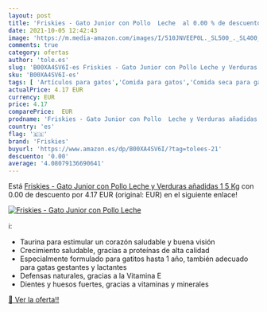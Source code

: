 ```yaml
---
layout: post
title: 'Friskies - Gato Junior con Pollo  Leche  al 0.00 % de descuento'
date: 2021-10-05 12:42:43
image: 'https://m.media-amazon.com/images/I/510JNVEEP0L._SL500_._SL400_.jpg'
comments: true
category: ofertas
author: 'tole.es'
slug: 'B00XA4SV6I-es Friskies - Gato Junior con Pollo Leche y Verduras añadidas...'
sku: 'B00XA4SV6I-es'
tags: [ 'Artículos para gatos','Comida para gatos','Comida seca para gatos','Productos para mascotas','friskies', ]
actualPrice: 4.17 EUR
currency: EUR
price: 4.17
comparePrice:  EUR
prodname: 'Friskies - Gato Junior con Pollo  Leche y Verduras añadidas  1 5 Kg'
country: 'es'
flag: '🇪🇸'
brand: 'Friskies'
buyurl: 'https://www.amazon.es/dp/B00XA4SV6I/?tag=tolees-21'
descuento: '0.00'
average: '4.08079136690641'
---
```


Está [Friskies - Gato Junior con Pollo  Leche y Verduras añadidas  1 5 Kg](https://www.amazon.es/dp/B00XA4SV6I/?tag=tolees-21) con 0.00 de descuento por 4.17 EUR (original:  EUR) en el siguiente enlace!

[![Friskies - Gato Junior con Pollo  Leche ](https://m.media-amazon.com/images/I/510JNVEEP0L._SL500_._SL400_.jpg)](https://www.amazon.es/dp/B00XA4SV6I/?tag=tolees-21)

ℹ️:

- Taurina para estimular un corazón saludable y buena visión
- Crecimiento saludable, gracias a proteínas de alta calidad
- Especialmente formulado para gatitos hasta 1 año, también adecuado para gatas gestantes y lactantes
- Defensas naturales, gracias a la Vitamina E
- Dientes y huesos fuertes, gracias a vitaminas y minerales

[🛒 Ver la oferta!!](https://www.amazon.es/dp/B00XA4SV6I/?tag=tolees-21)
